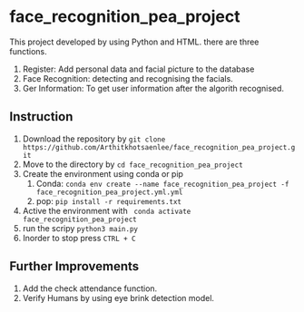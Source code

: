 # face_recognition_pea_project
This project developed by using Python and HTML.
there are three functions.
1. Register: Add personal data and facial picture to the database
2. Face Recognition: detecting and recognising the facials.
3. Ger Information: To get user information after the algorith recognised.
## Instruction
1. Download the repository by `git clone https://github.com/Arthitkhotsaenlee/face_recognition_pea_project.git`
2. Move to the directory by `cd face_recognition_pea_project`
3. Create the environment using conda or pip
   1. Conda: `conda env create --name face_recognition_pea_project -f face_recognition_pea_project.yml.yml`
   2. pop: `pip install -r requirements.txt`
4. Active the environment with ` conda activate face_recognition_pea_project`
5. run the scripy `python3 main.py`
6. Inorder to stop press `CTRL + C`
## Further Improvements
1. Add the check attendance function.
2. Verify Humans by using eye brink detection model.
